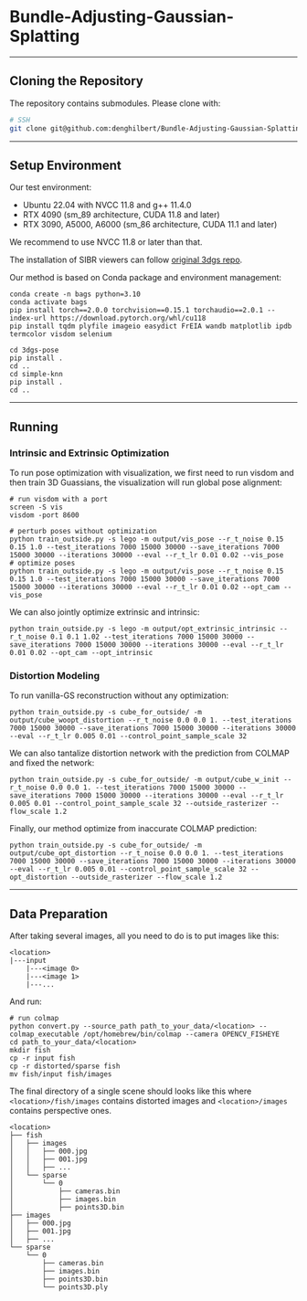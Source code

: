 # Bundle-Adjusting-Gaussian-Splatting

***

## Cloning the Repository

The repository contains submodules. Please clone with:

```bash
# SSH
git clone git@github.com:denghilbert/Bundle-Adjusting-Gaussian-Splatting.git --recursive
```

***

## Setup Environment

Our test environment:

* Ubuntu 22.04 with NVCC 11.8 and g++ 11.4.0
* RTX 4090 (sm_89 architecture, CUDA 11.8 and later)
* RTX 3090, A5000, A6000 (sm_86 architecture, CUDA 11.1 and later)

We recommend to use NVCC 11.8 or later than that.

The installation of SIBR viewers can follow [original 3dgs repo](https://github.com/graphdeco-inria/gaussian-splatting?tab=readme-ov-file#interactive-viewers).

Our method is based on Conda package and environment management:

```shell
conda create -n bags python=3.10
conda activate bags
pip install torch==2.0.0 torchvision==0.15.1 torchaudio==2.0.1 --index-url https://download.pytorch.org/whl/cu118
pip install tqdm plyfile imageio easydict FrEIA wandb matplotlib ipdb termcolor visdom selenium

cd 3dgs-pose
pip install .
cd ..
cd simple-knn
pip install .
cd ..
```

***

## Running

### Intrinsic and Extrinsic Optimization

To run pose optimization with visualization, we first need to run visdom and then train 3D Guassians, the visualization will run global pose alignment:

```shell
# run visdom with a port
screen -S vis
visdom -port 8600
```

```shell
# perturb poses without optimization
python train_outside.py -s lego -m output/vis_pose --r_t_noise 0.15 0.15 1.0 --test_iterations 7000 15000 30000 --save_iterations 7000 15000 30000 --iterations 30000 --eval --r_t_lr 0.01 0.02 --vis_pose
# optimize poses
python train_outside.py -s lego -m output/vis_pose --r_t_noise 0.15 0.15 1.0 --test_iterations 7000 15000 30000 --save_iterations 7000 15000 30000 --iterations 30000 --eval --r_t_lr 0.01 0.02 --opt_cam --vis_pose
```

We can also jointly optimize extrinsic and intrinsic:

```shell
python train_outside.py -s lego -m output/opt_extrinsic_intrinsic --r_t_noise 0.1 0.1 1.02 --test_iterations 7000 15000 30000 --save_iterations 7000 15000 30000 --iterations 30000 --eval --r_t_lr 0.01 0.02 --opt_cam --opt_intrinsic
```

### Distortion Modeling

To run vanilla-GS reconstruction without any optimization:

```shell
python train_outside.py -s cube_for_outside/ -m output/cube_woopt_distortion --r_t_noise 0.0 0.0 1. --test_iterations 7000 15000 30000 --save_iterations 7000 15000 30000 --iterations 30000 --eval --r_t_lr 0.005 0.01 --control_point_sample_scale 32
```

We can also tantalize distortion network with the prediction from COLMAP and fixed the network:

```shell
python train_outside.py -s cube_for_outside/ -m output/cube_w_init --r_t_noise 0.0 0.0 1. --test_iterations 7000 15000 30000 --save_iterations 7000 15000 30000 --iterations 30000 --eval --r_t_lr 0.005 0.01 --control_point_sample_scale 32 --outside_rasterizer --flow_scale 1.2
```

Finally, our method optimize from inaccurate COLMAP prediction:

```shell
python train_outside.py -s cube_for_outside/ -m output/cube_opt_distortion --r_t_noise 0.0 0.0 1. --test_iterations 7000 15000 30000 --save_iterations 7000 15000 30000 --iterations 30000 --eval --r_t_lr 0.005 0.01 --control_point_sample_scale 32 --opt_distortion --outside_rasterizer --flow_scale 1.2
```

***

## Data Preparation

After taking several images, all you need to do is to put images like this:

```
<location>
|---input
    |---<image 0>
    |---<image 1>
    |---...
```

And run:

```shell
# run colmap
python convert.py --source_path path_to_your_data/<location> --colmap_executable /opt/homebrew/bin/colmap --camera OPENCV_FISHEYE
cd path_to_your_data/<location>
mkdir fish
cp -r input fish
cp -r distorted/sparse fish
mv fish/input fish/images
```

The final directory of a single scene should looks like this where `<location>/fish/images` contains distorted images and `<location>/images` contains perspective ones.

```
<location>
├── fish
│   ├── images
│   │   ├── 000.jpg
│   │   ├── 001.jpg
│   │   ├── ...
│   └── sparse
│       └── 0
│           ├── cameras.bin
│           ├── images.bin
│           ├── points3D.bin
├── images
│   ├── 000.jpg
│   ├── 001.jpg
│   ├── ...
└── sparse
    └── 0
        ├── cameras.bin
        ├── images.bin
        ├── points3D.bin
        └── points3D.ply
```

